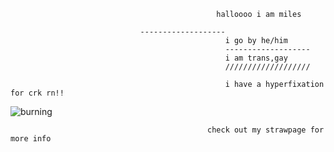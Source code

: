                                                   halloooo i am miles
                   
                                 -------------------
                                                    i go by he/him
                                                    -------------------
                                                    i am trans,gay
                                                    ///////////////////

                                                    i have a hyperfixation for crk rn!!


                                                    
                                              
                                        


![burning](https://github.com/user-attachments/assets/16ff3d20-8b46-48c5-94dc-4e261b1ed166)






          












  










                                                check out my strawpage for more info
